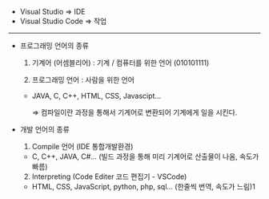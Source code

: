 - Visual Studio ⇒ IDE
- Visual Studio Code ⇒ 작업
  
---

- 프로그래밍 언어의 종류
    
    1) 기계어 (어셈블리어) : 기계 / 컴퓨터를 위한 언어 (010101111)
    
    2) 프로그래밍 언어 : 사람을 위한 언어
    
    - JAVA, C, C++, HTML, CSS, Javascipt…
    
         ⇒ 컴파일이란 과정을 통해서 기계어로 변환되어 기계에게 일을 시킨다.
    
- 개발 언어의 종류
    
    1) Compile 언어 (IDE 통합개발환경)
    
    - C, C++, JAVA, C#… (빌드 과정을 통해 미리 기계어로 산출물이 나옴, 속도가 빠름)
    
    2) Interpreting (Code Editer 코드 편집기 - VSCode)
    
    - HTML, CSS, JavaScript, python, php, sql… (한줄씩 번역, 속도가 느림)1